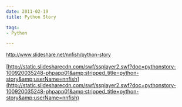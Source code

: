 ```yaml
---
date: 2011-02-19
title: Python Story

tags:
- Python

---
```


<span style="font-size:13px;line-height:19px;"><a title="Python story" href="http://www.slideshare.net/nnfish/python-story" target="_blank">http://www.slideshare.net/nnfish/python-story</a></span>
 
[http://static.slidesharecdn.com/swf/ssplayer2.swf?doc=pythonstory-100920035248-phpapp01&amp;stripped_title=python-story&amp;userName=nnfish](http://static.slidesharecdn.com/swf/ssplayer2.swf?doc=pythonstory-100920035248-phpapp01&amp;stripped_title=python-story&amp;userName=nnfish)

